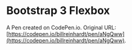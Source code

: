 # Bootstrap 3 Flexbox

A Pen created on CodePen.io. Original URL: [https://codepen.io/billreinhardt/pen/aNgQww](https://codepen.io/billreinhardt/pen/aNgQww).

